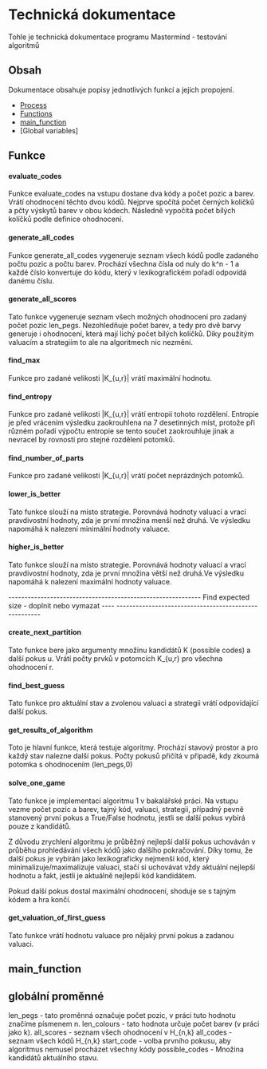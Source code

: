 # Technická dokumentace
Tohle je technická dokumentace programu Mastermind - testování algoritmů

## Obsah
Dokumentace obsahuje popisy jednotlivých funkcí a jejich propojení. 
- [Process](#installation)
- [Functions](#functions)
- [main_function](#main_function)
- [Global variables]

## Funkce

#### evaluate_codes
Funkce evaluate_codes na vstupu dostane dva kódy a počet pozic a barev. Vrátí ohodnocení těchto dvou kódů. Nejprve spočítá počet černých kolíčků a pčty výskytů barev v obou kódech. Následně vypočítá počet bílých kolíčků podle definice ohodnocení. 

#### generate_all_codes
Funkce generate_all_codes vygeneruje seznam všech kódů podle zadaného počtu pozic a počtu barev. Prochází všechna čísla od nuly do k^n - 1 a každé číslo konvertuje do kódu, který v lexikografickém pořadí odpovídá danému číslu. 

#### generate_all_scores
Tato funkce vygeneruje seznam všech možných ohodnocení pro zadaný počet pozic len_pegs. Nezohledňuje počet barev, a tedy pro dvě barvy generuje i ohodnocení, která mají lichý počet bílých kolíčků. Díky použitým valuacím a strategiím to ale na algoritmech nic nezmění.

#### find_max
Funkce pro zadané velikosti |K_{u,r}| vrátí maximální hodnotu. 

#### find_entropy
Funkce pro zadané velikosti |K_{u,r}| vrátí entropii tohoto rozdělení. Entropie je před vrácením výsledku zaokrouhlena na 7 desetinných míst, protože při různém pořadí výpočtu entropie se tento součet zaokrouhluje jinak a nevracel by rovnosti pro stejné rozdělení potomků.

#### find_number_of_parts
Funkce pro zadané velikosti |K_{u,r}| vrátí počet neprázdných potomků.

#### lower_is_better
Tato funkce slouží na místo strategie. Porovnává hodnoty valuací a vrací pravdivostní hodnoty, zda je první množina menší než druhá. Ve výsledku napomáhá k nalezení minimální hodnoty valuace.

#### higher_is_better
Tato funkce slouží na místo strategie. Porovnává hodnoty valuací a vrací pravdivostní hodnoty, zda je první množina větší než druhá.Ve výsledku napomáhá k nalezení maximální hodnoty valuace.

------------------------------------------------------------ Find expected size - doplnit nebo vymazat ---- ------------------------------------------------------

#### create_next_partition
Tato funkce bere jako argumenty množinu kandidátů K (possible codes) a další pokus u. Vrátí počty prvků v potomcích K_{u,r} pro všechna ohodnocení r.

#### find_best_guess
Tato funkce pro aktuální stav a zvolenou valuaci a strategii vrátí odpovídající další pokus. 

#### get_results_of_algorithm
Toto je hlavní funkce, která testuje algoritmy. Prochází stavový prostor a pro každý stav nalezne další pokus. Počty pokusů přičítá v případě, kdy zkoumá potomka s ohodnocením (len_pegs,0)


#### solve_one_game
Tato funkce je implementací algoritmu 1 v bakalářské práci. Na vstupu vezme počet pozic a barev, tajný kód, valuaci, strategii, případný pevně stanovený první pokus a True/False hodnotu, jestli se další pokus vybírá pouze z kandidátů. 

Z důvodu zrychlení algoritmu je průběžný nejlepší další pokus uchováván v průběhu prohledávání všech kódů jako dalšího pokračování. Díky tomu, že další pokus je vybírán jako lexikograficky nejmenší kód, který minimalizuje/maximalizuje valuaci, stačí si uchovávat vždy aktuální nejlepší hodnotu a fakt, jestli je aktuálně nejlepší kód kandidátem. 

Pokud další pokus dostal maximální ohodnocení, shoduje se s tajným kódem a hra končí. 


#### get_valuation_of_first_guess
Tato funkce vrátí hodnotu valuace pro nějaký první pokus a zadanou valuaci. 

## main_function





## globální proměnné
len_pegs - tato proměnná označuje počet pozic, v práci tuto hodnotu značíme písmenem n.
len_colours - tato hodnota určuje počet barev (v práci jako k).
all_scores - seznam všech ohodnocení v H_{n,k}
all_codes - seznam všech kódů H_{n,k}
start_code - volba prvního pokusu, aby algoritmus nemusel procházet všechny kódy
possible_codes - Množina kandidátů aktuálního stavu.






